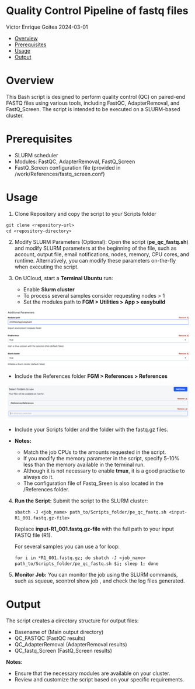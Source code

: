 Quality Control Pipeline of fastq files
================
Victor Enrique Goitea
2024-03-01

- [Overview](#overview)
- [Prerequisites](#prerequisites)
- [Usage](#usage)
- [Output](#output)

# Overview

This Bash script is designed to perform quality control (QC) on
paired-end FASTQ files using various tools, including FastQC,
AdapterRemoval, and FastQ_Screen. The script is intended to be executed
on a SLURM-based cluster.

# Prerequisites

- SLURM scheduler
- Modules: FastQC, AdapterRemoval, FastQ_Screen
- FastQ_Screen configuration file (provided in
  /work/References/fastq_screen.conf)

# Usage

1.  Clone Repository and copy the script to your Scripts folder

<!-- -->

    git clone <repository-url> 
    cd <repository-directory> 

2.  Modify SLURM Parameters (Optional): Open the script
    (**pe_qc_fastq.sh**) and modify SLURM parameters at the beginning of
    the file, such as account, output file, email notifications, nodes,
    memory, CPU cores, and runtime. Alternatively, you can modify these
    parameters on-the-fly when executing the script.

3.  On UCloud, start a **Terminal Ubuntu** run:

    - Enable **Slurm cluster**
    - To process several samples consider requesting nodes \> 1
    - Set the modules path to **FGM \> Utilities \> App \> easybuild**

![](../img/terminal_slurm.png)

- Include the References folder **FGM \> References \> References**

![](../img/terminal_folders.png)

- Include your Scripts folder and the folder with the fastq.gz files.

- **Notes:**

  - Match the job CPUs to the amounts requested in the script.
  - If you modify the memory parameter in the script, specify 5-10% less
    than the memory available in the terminal run.
  - Although it is not necessary to enable **tmux**, it is a good
    practise to always do it.
  - The configuration file of Fastq_Sreen is also located in the
    /References folder.

4.  **Run the Script:** Submit the script to the SLURM cluster:

        sbatch -J <job_name> path_to/Scripts_folder/pe_qc_fastq.sh <input-R1_001.fastq.gz-file> 

    Replace **input-R1_001.fastq.gz-file** with the full path to your
    input FASTQ file (R1).

    For several samples you can use a for loop:

        for i in *R1_001.fastq.gz; do sbatch -J <job_name> path_to/Scripts_folder/pe_qc_fastq.sh $i; sleep 1; done

5.  **Monitor Job:** You can monitor the job using the SLURM commands,
    such as squeue, scontrol show job <job-id>, and check the log files
    generated.

# Output

The script creates a directory structure for output files:

- Basename of <input-filename> (Main output directory)
- QC_FASTQC (FastQC results)
- QC_AdapterRemoval (AdapterRemoval results)
- QC_fastq_Screen (FastQ_Screen results)

**Notes:**  
- Ensure that the necessary modules are available on your cluster.  
- Review and customize the script based on your specific requirements.
